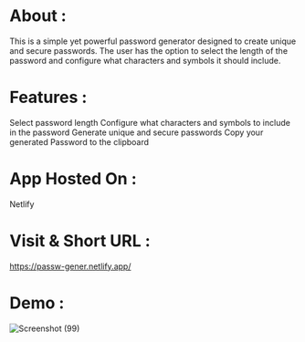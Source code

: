 # About :
 This is a simple yet powerful password generator designed to create unique and secure passwords.
The user has the option to select the length of the password and configure what characters and symbols it should include.

# Features : 
Select password length
Configure what characters and symbols to include in the password
Generate unique and secure passwords
Copy your generated Password to the clipboard

# App Hosted On : 
 Netlify

# Visit & Short URL :
https://passw-gener.netlify.app/

# Demo :

![Screenshot (99)](https://user-images.githubusercontent.com/86542840/232194854-903c5415-ee70-480e-b60f-f21fcd3f9afa.png)







